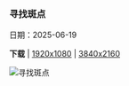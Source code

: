 ### 寻找斑点

日期：2025-06-19

**下载**  |  [1920x1080](https://cn.bing.com/th?id=OHR.SerengetiGiraffe_ZH-CN2613013393_1920x1080.jpg)  |  [3840x2160](https://cn.bing.com/th?id=OHR.SerengetiGiraffe_ZH-CN2613013393_UHD.jpg)

![寻找斑点](https://cn.bing.com/th?id=OHR.SerengetiGiraffe_ZH-CN2613013393_1920x1080.jpg "一只马赛长颈鹿妈妈正在给小长颈鹿梳理毛发, 塞伦盖蒂,坦桑尼亚 (© Alberto Cassani/Getty Images)")

